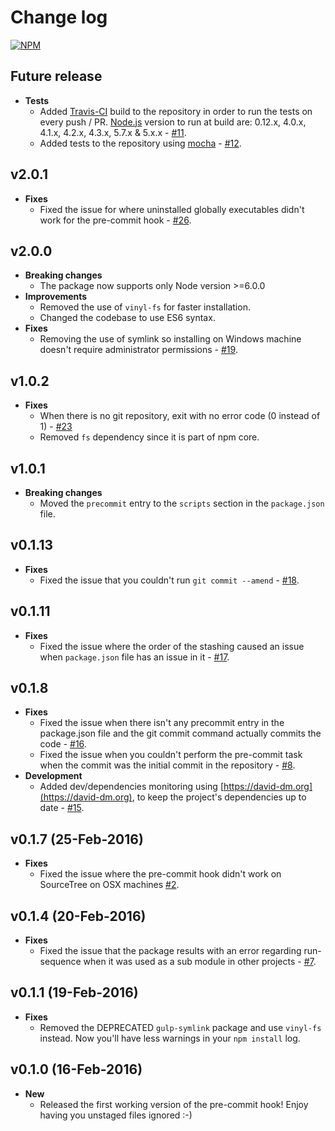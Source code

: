 # Change log
[![NPM](https://nodei.co/npm/git-pre-commit.png?downloads=true&downloadRank=true&stars=true)](https://nodei.co/npm/git-pre-commit/)

## Future release
* **Tests**
  * Added [Travis-CI](https://travis-ci.org/kazazor/git-pre-commit) build to the repository in order to run the tests on every push / PR. [Node.js](https://nodejs.org/en/) version to run at build are: 0.12.x, 4.0.x, 4.1.x, 4.2.x, 4.3.x, 5.7.x & 5.x.x - [#11](https://github.com/kazazor/git-pre-commit/issues/11).
  * Added tests to the repository using [mocha](https://mochajs.org/) - [#12](https://github.com/kazazor/git-pre-commit/issues/12).

## v2.0.1
* **Fixes**
  * Fixed the issue for where uninstalled globally executables didn't work for the pre-commit hook - [#26](https://github.com/kazazor/git-pre-commit/issues/26).

## v2.0.0
* **Breaking changes**
  * The package now supports only Node version >=6.0.0
* **Improvements**
  * Removed the use of `vinyl-fs` for faster installation.
  * Changed the codebase to use ES6 syntax.
* **Fixes**
  * Removing the use of symlink so installing on Windows machine doesn't require administrator permissions - [#19](https://github.com/kazazor/git-pre-commit/issues/19).

## v1.0.2
* **Fixes**
  * When there is no git repository, exit with no error code (0 instead of 1) - [#23](https://github.com/kazazor/git-pre-commit/issues/23)
  * Removed `fs` dependency since it is part of npm core.

## v1.0.1
* **Breaking changes**
  * Moved the `precommit` entry to the `scripts` section in the `package.json` file.

## v0.1.13
* **Fixes**
  * Fixed the issue that you couldn't run `git commit --amend` - [#18](https://github.com/kazazor/git-pre-commit/issues/18).

## v0.1.11
* **Fixes**
  * Fixed the issue where the order of the stashing caused an issue when ```package.json``` file has an issue in it - [#17](https://github.com/kazazor/git-pre-commit/issues/17).

## v0.1.8
* **Fixes**
  * Fixed the issue when there isn't any precommit entry in the package.json file and the git commit command actually commits the code -  [#16](https://github.com/kazazor/git-pre-commit/issues/16).
  * Fixed the issue when you couldn't perform the pre-commit task when the commit was the initial commit in the repository - [#8](https://github.com/kazazor/git-pre-commit/issues/8).
* **Development**
  * Added dev/dependencies monitoring using [https://david-dm.org](https://david-dm.org), to keep the project's dependencies up to date - [#15](https://github.com/kazazor/git-pre-commit/issues/15).

## v0.1.7 (25-Feb-2016)
* **Fixes**
  * Fixed the issue where the pre-commit hook didn't work on SourceTree on OSX machines [#2](https://github.com/kazazor/git-pre-commit/issues/2).

## v0.1.4 (20-Feb-2016)
* **Fixes**
  * Fixed the issue that the package results with an error regarding run-sequence when it was used as a sub module in other projects -  [#7](https://github.com/kazazor/git-pre-commit/issues/7).

## v0.1.1 (19-Feb-2016)
* **Fixes**
  * Removed the DEPRECATED ```gulp-symlink``` package and use ```vinyl-fs``` instead. Now you'll have less warnings in your ```npm install``` log.

## v0.1.0 (16-Feb-2016)
* **New**
  * Released the first working version of the pre-commit hook! Enjoy having you unstaged files ignored :-)
